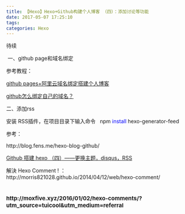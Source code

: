 ```yaml
---
title: 【Hexo】Hexo+Github构建个人博客 （四）：添加讨论等功能
date: 2017-05-07 17:25:10
tags: 
categories: Hexo
---
```


<!--more-->

待续</p>
<p>&nbsp;一、github page和域名绑定</p>
<p>参考教程：</p>
<p><a id="cb_post_title_url" class="postTitle2" href="http://www.cnblogs.com/olddoublemoon/p/6629398.html">github pages+阿里云域名绑定搭建个人博客</a></p>
<p><a href="https://www.zhihu.com/question/31377141?sort=created" target="_blank">github怎么绑定自己的域名？</a></p>
<p>二、添加rss</p>
<p>安装 RSS插件，在项目目录下输入命令&nbsp; &nbsp;<span class="cnblogs_code">npm <span style="color: #0000ff">install</span> hexo-generator-feed</span>&nbsp;</p>
<p>参考：</p>
<p>http://blog.fens.me/hexo-blog-github/</p>
<p><span class="link_title"><a href="http://blog.csdn.net/u010053344/article/details/50701191">Github 搭建 hexo （四）——更换主题，disqus，RSS </a></span></p>
<p><span class="link_title">解決 Hexo Comment ! ：http://morris821028.github.io/2014/04/12/web/hexo-comment/</span></p>
<h1 class="article-title"><span style="font-size: 15px">http://moxfive.xyz/2016/01/02/hexo-comments/?utm_source=tuicool&amp;utm_medium=referral</span></h1>
